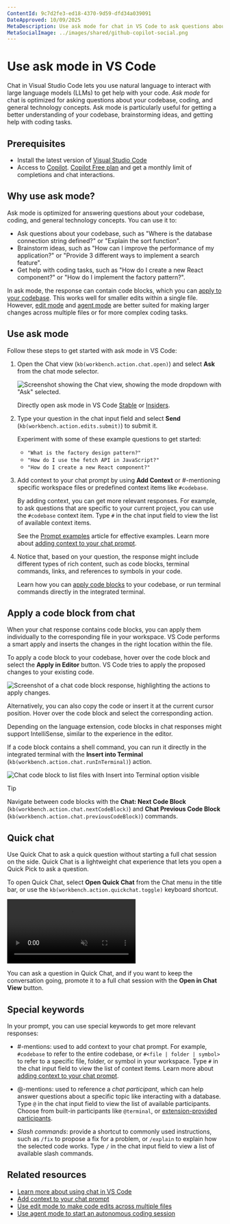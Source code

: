 ```yaml
---
ContentId: 9c7d2fe3-ed18-4370-9d59-dfd34a039091
DateApproved: 10/09/2025
MetaDescription: Use ask mode for chat in VS Code to ask questions about your codebase, coding, and general technology concepts by using natural language.
MetaSocialImage: ../images/shared/github-copilot-social.png
---
```

# Use ask mode in VS Code

Chat in Visual Studio Code lets you use natural language to interact with large language models (LLMs) to get help with your code. _Ask mode_ for chat  is optimized for asking questions about your codebase, coding, and general technology concepts. Ask mode is particularly useful for getting a better understanding of your codebase, brainstorming ideas, and getting help with coding tasks.

## Prerequisites

* Install the latest version of [Visual Studio Code](/download)
* Access to [Copilot](/docs/copilot/setup.md). [Copilot Free plan](https://github.com/github-copilot/signup) and get a monthly limit of completions and chat interactions.

## Why use ask mode?

Ask mode is optimized for answering questions about your codebase, coding, and general technology concepts. You can use it to:

* Ask questions about your codebase, such as "Where is the database connection string defined?" or "Explain the sort function".
* Brainstorm ideas, such as "How can I improve the performance of my application?" or "Provide 3 different ways to implement a search feature".
* Get help with coding tasks, such as "How do I create a new React component?" or "How do I implement the factory pattern?".

In ask mode, the response can contain code blocks, which you can [apply to your codebase](#apply-a-code-block-from-chat). This works well for smaller edits within a single file. However, [edit mode](/docs/copilot/chat/copilot-edits.md) and [agent mode](/docs/copilot/chat/chat-agent-mode.md) are better suited for making larger changes across multiple files or for more complex coding tasks.

## Use ask mode

Follow these steps to get started with ask mode in VS Code:

1. Open the Chat view (`kb(workbench.action.chat.open)`) and select **Ask** from the chat mode selector.

    ![Screenshot showing the Chat view, showing the mode dropdown with "Ask" selected.](images/ask-mode/chat-mode-dropdown-ask.png)

    Directly open ask mode in VS Code [Stable](vscode://GitHub.Copilot-Chat/chat?mode=ask) or [Insiders](vscode-insiders://GitHub.Copilot-Chat/chat?mode=ask).

1. Type your question in the chat input field and select **Send** (`kb(workbench.action.edits.submit)`) to submit it.

    Experiment with some of these example questions to get started:

    * `"What is the factory design pattern?"`
    * `"How do I use the fetch API in JavaScript?"`
    * `"How do I create a new React component?"`

1. Add context to your chat prompt by using **Add Context** or #-mentioning specific workspace files or predefined context items like `#codebase`.

    By adding context, you can get more relevant responses. For example, to ask questions that are specific to your current project, you can use the `#codebase` context item. Type `#` in the chat input field to view the list of available context items.

    See the [Prompt examples](/docs/copilot/chat/prompt-examples.md) article for effective examples. Learn more about [adding context to your chat prompt](/docs/copilot/chat/copilot-chat-context.md).

1. Notice that, based on your question, the response might include different types of rich content, such as code blocks, terminal commands, links, and references to symbols in your code.

    Learn how you can [apply code blocks](#apply-a-code-block-from-chat) to your codebase, or run terminal commands directly in the integrated terminal.

## Apply a code block from chat

When your chat response contains code blocks, you can apply them individually to the corresponding file in your workspace. VS Code performs a smart apply and inserts the changes in the right location within the file.

To apply a code block to your codebase, hover over the code block and select the **Apply in Editor** button. VS Code tries to apply the proposed changes to your existing code.

![Screenshot of a chat code block response, highlighting the actions to apply changes.](images/ask-mode/copilot-chat-view-code-block-actions.png)

Alternatively, you can also copy the code or insert it at the current cursor position. Hover over the code block and select the corresponding action.

Depending on the language extension, code blocks in chat responses might support IntelliSense, similar to the experience in the editor.

If a code block contains a shell command, you can run it directly in the integrated terminal with the **Insert into Terminal** (`kb(workbench.action.chat.runInTerminal)`) action.

![Chat code block to list files with Insert into Terminal option visible](images/ask-mode/run-in-terminal.png)

> [!TIP]
> Navigate between code blocks with the **Chat: Next Code Block** (`kb(workbench.action.chat.nextCodeBlock)`) and **Chat Previous Code Block** (`kb(workbench.action.chat.previousCodeBlock)`) commands.

## Quick chat

Use Quick Chat to ask a quick question without starting a full chat session on the side. Quick Chat is a lightweight chat experience that lets you open a Quick Pick to ask a question.

To open Quick Chat, select **Open Quick Chat** from the Chat menu in the title bar, or use the `kb(workbench.action.quickchat.toggle)` keyboard shortcut.

<video src="images/ask-mode/quick-chat-recursion.mp4" title="Open Quick Chat to ask about recursion, and then open the response in the Chat view." autoplay loop controls muted></video>

You can ask a question in Quick Chat, and if you want to keep the conversation going, promote it to a full chat session with the **Open in Chat View** button.

## Special keywords

In your prompt, you can use special keywords to get more relevant responses:

* #-mentions: used to add context to your chat prompt. For example, `#codebase` to refer to the entire codebase, or `#<file | folder | symbol>` to refer to a specific file, folder, or symbol in your workspace. Type `#` in the chat input field to view the list of context items. Learn more about [adding context to your chat prompt](/docs/copilot/chat/copilot-chat-context.md).

* @-mentions: used to reference a _chat participant_, which can help answer questions about a specific topic like interacting with a database. Type `@` in the chat input field to view the list of available participants. Choose from built-in participants like `@terminal`, or [extension-provided participants](https://marketplace.visualstudio.com/search?term=tag%3Achat-participant&target=VSCode&category=All%20categories&sortBy=Relevance).

* _Slash commands_: provide a shortcut to commonly used instructions, such as `/fix` to propose a fix for a problem, or `/explain` to explain how the selected code works. Type `/` in the chat input field to view a list of available slash commands.

## Related resources

* [Learn more about using chat in VS Code](/docs/copilot/chat/copilot-chat.md)
* [Add context to your chat prompt](/docs/copilot/chat/copilot-chat-context.md)
* [Use edit mode to make code edits across multiple files](/docs/copilot/chat/copilot-edits.md)
* [Use agent mode to start an autonomous coding session](/docs/copilot/chat/chat-agent-mode.md)
